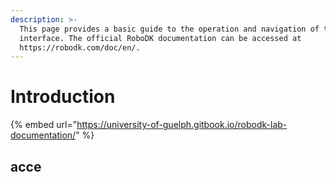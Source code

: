 ```yaml
---
description: >-
  This page provides a basic guide to the operation and navigation of the RoboDK
  interface. The official RoboDK documentation can be accessed at
  https://robodk.com/doc/en/.
---
```


# Introduction

{% embed url="https://university-of-guelph.gitbook.io/robodk-lab-documentation/" %}

## acce
